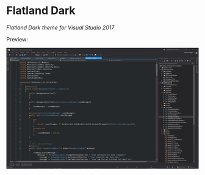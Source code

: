 # Flatland Dark
_Flatland Dark theme for Visual Studio 2017_  

Preview:  

![Flatland Dark Theme Preview](/images/Flatland_Dark_Preview.jpg)
